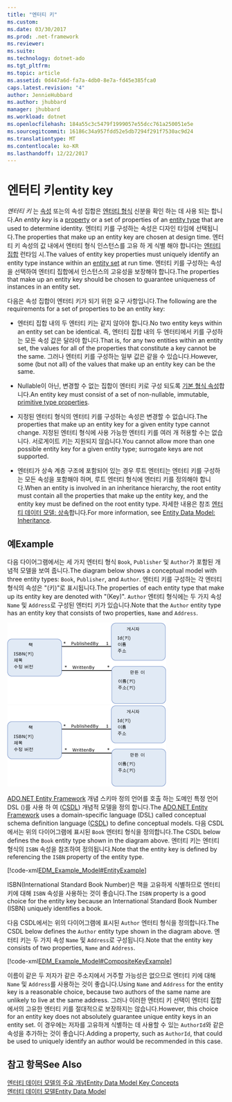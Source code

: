 ```yaml
---
title: "엔터티 키"
ms.custom: 
ms.date: 03/30/2017
ms.prod: .net-framework
ms.reviewer: 
ms.suite: 
ms.technology: dotnet-ado
ms.tgt_pltfrm: 
ms.topic: article
ms.assetid: 0d447a6d-fa7a-4db0-8e7a-fd45e385fca0
caps.latest.revision: "4"
author: JennieHubbard
ms.author: jhubbard
manager: jhubbard
ms.workload: dotnet
ms.openlocfilehash: 184a55c3c5479f1999057e55dcc761a250051e5e
ms.sourcegitcommit: 16186c34a957fdd52e5db7294f291f7530ac9d24
ms.translationtype: MT
ms.contentlocale: ko-KR
ms.lasthandoff: 12/22/2017
---
```

# <a name="entity-key"></a><span data-ttu-id="f05e1-102">엔터티 키</span><span class="sxs-lookup"><span data-stu-id="f05e1-102">entity key</span></span>
<span data-ttu-id="f05e1-103">*엔터티 키* 는 [속성](../../../../docs/framework/data/adonet/property.md) 또는의 속성 집합은 [엔터티 형식](../../../../docs/framework/data/adonet/entity-type.md) 신분을 확인 하는 데 사용 되는 합니다.</span><span class="sxs-lookup"><span data-stu-id="f05e1-103">An *entity key* is a [property](../../../../docs/framework/data/adonet/property.md) or a set of properties of an [entity type](../../../../docs/framework/data/adonet/entity-type.md) that are used to determine identity.</span></span> <span data-ttu-id="f05e1-104">엔터티 키를 구성하는 속성은 디자인 타임에 선택됩니다.</span><span class="sxs-lookup"><span data-stu-id="f05e1-104">The properties that make up an entity key are chosen at design time.</span></span> <span data-ttu-id="f05e1-105">엔터티 키 속성의 값 내에서 엔터티 형식 인스턴스를 고유 하 게 식별 해야 합니다는 [엔터티 집합](../../../../docs/framework/data/adonet/entity-set.md) 런타임 시.</span><span class="sxs-lookup"><span data-stu-id="f05e1-105">The values of entity key properties must uniquely identify an entity type instance within an [entity set](../../../../docs/framework/data/adonet/entity-set.md) at run time.</span></span> <span data-ttu-id="f05e1-106">엔터티 키를 구성하는 속성을 선택하여 엔터티 집합에서 인스턴스의 고유성을 보장해야 합니다.</span><span class="sxs-lookup"><span data-stu-id="f05e1-106">The properties that make up an entity key should be chosen to guarantee uniqueness of instances in an entity set.</span></span>  
  
 <span data-ttu-id="f05e1-107">다음은 속성 집합이 엔터티 키가 되기 위한 요구 사항입니다.</span><span class="sxs-lookup"><span data-stu-id="f05e1-107">The following are the requirements for a set of properties to be an entity key:</span></span>  
  
-   <span data-ttu-id="f05e1-108">엔터티 집합 내의 두 엔터티 키는 같지 않아야 합니다.</span><span class="sxs-lookup"><span data-stu-id="f05e1-108">No two entity keys within an entity set can be identical.</span></span> <span data-ttu-id="f05e1-109">즉, 엔터티 집합 내의 두 엔터티에서 키를 구성하는 모든 속성 값은 달라야 합니다.</span><span class="sxs-lookup"><span data-stu-id="f05e1-109">That is, for any two entities within an entity set, the values for all of the properties that constitute a key cannot be the same.</span></span> <span data-ttu-id="f05e1-110">그러나 엔터티 키를 구성하는 일부 값은 같을 수 있습니다.</span><span class="sxs-lookup"><span data-stu-id="f05e1-110">However, some (but not all) of the values that make up an entity key can be the same.</span></span>  
  
-   <span data-ttu-id="f05e1-111">Nullable이 아닌, 변경할 수 없는 집합이 엔터티 키로 구성 되도록 [기본 형식 속성](../../../../docs/framework/data/adonet/entity-data-model-primitive-data-types.md)합니다.</span><span class="sxs-lookup"><span data-stu-id="f05e1-111">An entity key must consist of a set of non-nullable, immutable, [primitive type properties](../../../../docs/framework/data/adonet/entity-data-model-primitive-data-types.md).</span></span>  
  
-   <span data-ttu-id="f05e1-112">지정된 엔터티 형식의 엔터티 키를 구성하는 속성은 변경할 수 없습니다.</span><span class="sxs-lookup"><span data-stu-id="f05e1-112">The properties that make up an entity key for a given entity type cannot change.</span></span> <span data-ttu-id="f05e1-113">지정된 엔터티 형식에 사용 가능한 엔터티 키를 여러 개 허용할 수는 없습니다. 서로게이트 키는 지원되지 않습니다.</span><span class="sxs-lookup"><span data-stu-id="f05e1-113">You cannot allow more than one possible entity key for a given entity type; surrogate keys are not supported.</span></span>  
  
-   <span data-ttu-id="f05e1-114">엔터티가 상속 계층 구조에 포함되어 있는 경우 루트 엔터티는 엔터티 키를 구성하는 모든 속성을 포함해야 하며, 루트 엔터티 형식에 엔터티 키를 정의해야 합니다.</span><span class="sxs-lookup"><span data-stu-id="f05e1-114">When an entity is involved in an inheritance hierarchy, the root entity must contain all the properties that make up the entity key, and the entity key must be defined on the root entity type.</span></span> <span data-ttu-id="f05e1-115">자세한 내용은 참조 [엔터티 데이터 모델: 상속](../../../../docs/framework/data/adonet/entity-data-model-inheritance.md)합니다.</span><span class="sxs-lookup"><span data-stu-id="f05e1-115">For more information, see [Entity Data Model: Inheritance](../../../../docs/framework/data/adonet/entity-data-model-inheritance.md).</span></span>  
  
## <a name="example"></a><span data-ttu-id="f05e1-116">예</span><span class="sxs-lookup"><span data-stu-id="f05e1-116">Example</span></span>  
 <span data-ttu-id="f05e1-117">다음 다이어그램에서는 세 가지 엔터티 형식 `Book`, `Publisher` 및 `Author`가 포함된 개념적 모델을 보여 줍니다.</span><span class="sxs-lookup"><span data-stu-id="f05e1-117">The diagram below shows a conceptual model with three entity types: `Book`, `Publisher`, and `Author`.</span></span> <span data-ttu-id="f05e1-118">엔터티 키를 구성하는 각 엔터티 형식의 속성은 "(키)"로 표시됩니다.</span><span class="sxs-lookup"><span data-stu-id="f05e1-118">The properties of each entity type that make up its entity key are denoted with "(Key)".</span></span> <span data-ttu-id="f05e1-119">`Author` 엔터티 형식에는 두 가지 속성 `Name` 및 `Address`로 구성된 엔터티 키가 있습니다.</span><span class="sxs-lookup"><span data-stu-id="f05e1-119">Note that the `Author` entity type has an entity key that consists of two properties, `Name` and `Address`.</span></span>  
  
 <span data-ttu-id="f05e1-120">![예제 모델](../../../../docs/framework/data/adonet/media/examplemodel.gif "ExampleModel")</span><span class="sxs-lookup"><span data-stu-id="f05e1-120">![Example Model](../../../../docs/framework/data/adonet/media/examplemodel.gif "ExampleModel")</span></span>  
  
 <span data-ttu-id="f05e1-121">[ADO.NET Entity Framework](../../../../docs/framework/data/adonet/ef/index.md) 개념 스키마 정의 언어를 호출 하는 도메인 특정 언어 DSL ()를 사용 하 여 ([CSDL](../../../../docs/framework/data/adonet/ef/language-reference/csdl-specification.md)) 개념적 모델을 정의 합니다.</span><span class="sxs-lookup"><span data-stu-id="f05e1-121">The [ADO.NET Entity Framework](../../../../docs/framework/data/adonet/ef/index.md) uses a domain-specific language (DSL) called conceptual schema definition language ([CSDL](../../../../docs/framework/data/adonet/ef/language-reference/csdl-specification.md)) to define conceptual models.</span></span> <span data-ttu-id="f05e1-122">다음 CSDL에서는 위의 다이어그램에 표시된 `Book` 엔터티 형식을 정의합니다.</span><span class="sxs-lookup"><span data-stu-id="f05e1-122">The CSDL below defines the `Book` entity type shown in the diagram above.</span></span> <span data-ttu-id="f05e1-123">엔터티 키는 엔터티 형식의 `ISBN` 속성을 참조하여 정의됩니다.</span><span class="sxs-lookup"><span data-stu-id="f05e1-123">Note that the entity key is defined by referencing the `ISBN` property of the entity type.</span></span>  
  
 [!code-xml[EDM_Example_Model#EntityExample](../../../../samples/snippets/xml/VS_Snippets_Data/edm_example_model/xml/books.edmx#entityexample)]  
  
 <span data-ttu-id="f05e1-124">ISBN(International Standard Book Number)은 책을 고유하게 식별하므로 엔터티 키에 대해 `ISBN` 속성을 사용하는 것이 좋습니다.</span><span class="sxs-lookup"><span data-stu-id="f05e1-124">The `ISBN` property is a good choice for the entity key because an International Standard Book Number (ISBN) uniquely identifies a book.</span></span>  
  
 <span data-ttu-id="f05e1-125">다음 CSDL에서는 위의 다이어그램에 표시된 `Author` 엔터티 형식을 정의합니다.</span><span class="sxs-lookup"><span data-stu-id="f05e1-125">The CSDL below defines the `Author` entity type shown in the diagram above.</span></span> <span data-ttu-id="f05e1-126">엔터티 키는 두 가지 속성 `Name` 및 `Address`로 구성됩니다.</span><span class="sxs-lookup"><span data-stu-id="f05e1-126">Note that the entity key consists of two properties, `Name` and `Address`.</span></span>  
  
 [!code-xml[EDM_Example_Model#CompositeKeyExample](../../../../samples/snippets/xml/VS_Snippets_Data/edm_example_model/xml/books.edmx#compositekeyexample)]  
  
 <span data-ttu-id="f05e1-127">이름이 같은 두 저자가 같은 주소지에서 거주할 가능성은 없으므로 엔터티 키에 대해 `Name` 및 `Address`를 사용하는 것이 좋습니다.</span><span class="sxs-lookup"><span data-stu-id="f05e1-127">Using `Name` and `Address` for the entity key is a reasonable choice, because two authors of the same name are unlikely to live at the same address.</span></span> <span data-ttu-id="f05e1-128">그러나 이러한 엔터티 키 선택이 엔터티 집합에서의 고유한 엔터티 키를 절대적으로 보장하지는 않습니다.</span><span class="sxs-lookup"><span data-stu-id="f05e1-128">However, this choice for an entity key does not absolutely guarantee unique entity keys in an entity set.</span></span> <span data-ttu-id="f05e1-129">이 경우에는 저자를 고유하게 식별하는 데 사용할 수 있는 `AuthorId`와 같은 속성을 추가하는 것이 좋습니다.</span><span class="sxs-lookup"><span data-stu-id="f05e1-129">Adding a property, such as `AuthorId`, that could be used to uniquely identify an author would be recommended in this case.</span></span>  
  
## <a name="see-also"></a><span data-ttu-id="f05e1-130">참고 항목</span><span class="sxs-lookup"><span data-stu-id="f05e1-130">See Also</span></span>  
 [<span data-ttu-id="f05e1-131">엔터티 데이터 모델의 주요 개념</span><span class="sxs-lookup"><span data-stu-id="f05e1-131">Entity Data Model Key Concepts</span></span>](../../../../docs/framework/data/adonet/entity-data-model-key-concepts.md)  
 [<span data-ttu-id="f05e1-132">엔터티 데이터 모델</span><span class="sxs-lookup"><span data-stu-id="f05e1-132">Entity Data Model</span></span>](../../../../docs/framework/data/adonet/entity-data-model.md)
